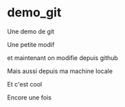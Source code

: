 # demo_git
Une demo de git

Une petite modif

et maintenant on modifie depuis github

Mais aussi depuis ma machine locale

Et c'est cool

Encore une fois
